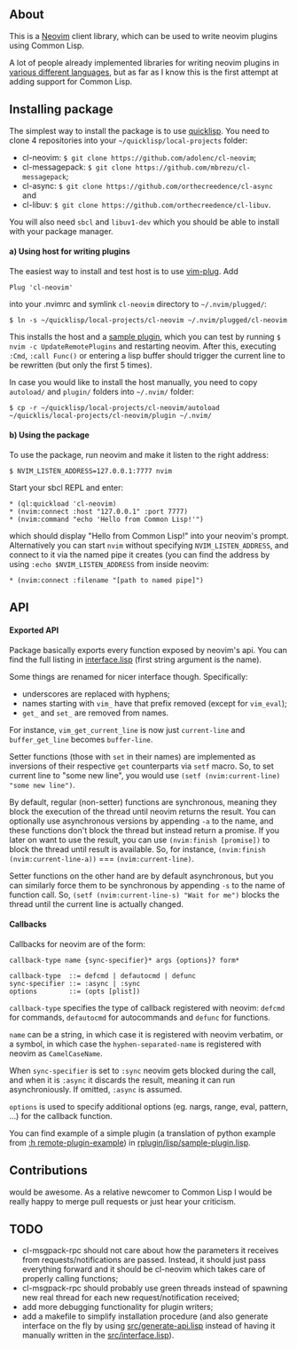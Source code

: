 ## About
This is a [Neovim](http://neovim.io/) client library, which can be used to write neovim plugins using Common Lisp.

A lot of people already implemented libraries for writing neovim plugins in [various different languages](https://github.com/neovim/neovim/wiki/Related-projects#api-clients), but as far as I know this is the first attempt at adding support for Common Lisp.

## Installing package
The simplest way to install the package is to use [quicklisp](https://www.quicklisp.org/). You need to clone 4 repositories into your `~/quicklisp/local-projects` folder:
 - cl-neovim: `$ git clone https://github.com/adolenc/cl-neovim`;
 - cl-messagepack: `$ git clone https://github.com/mbrezu/cl-messagepack`;
 - cl-async: `$ git clone https://github.com/orthecreedence/cl-async` and
 - cl-libuv: `$ git clone https://github.com/orthecreedence/cl-libuv`.

You will also need `sbcl` and `libuv1-dev` which you should be able to install with your package manager.

#### a) Using host for writing plugins
The easiest way to install and test host is to use [vim-plug](https://github.com/junegunn/vim-plug). Add

    Plug 'cl-neovim'

into your .nvimrc and symlink `cl-neovim` directory to `~/.nvim/plugged/`:

    $ ln -s ~/quicklisp/local-projects/cl-neovim ~/.nvim/plugged/cl-neovim

This installs the host and a [sample plugin](https://github.com/adolenc/cl-neovim/blob/master/rplugin/lisp/sample-plugin.lisp), which you can test by running `$ nvim -c UpdateRemotePlugins` and restarting neovim. After this, executing `:Cmd`, `:call Func()` or entering a lisp buffer should trigger the current line to be rewritten (but only the first 5 times).

In case you would like to install the host manually, you need to copy `autoload/` and `plugin/` folders into `~/.nvim/` folder:

    $ cp -r ~/quicklisp/local-projects/cl-neovim/autoload ~/quicklis/local-projects/cl-neovim/plugin ~/.nvim/

#### b) Using the package
To use the package, run neovim and make it listen to the right address:

    $ NVIM_LISTEN_ADDRESS=127.0.0.1:7777 nvim

Start your sbcl REPL and enter:

    * (ql:quickload 'cl-neovim)
    * (nvim:connect :host "127.0.0.1" :port 7777)
    * (nvim:command "echo 'Hello from Common Lisp!'")

which should display "Hello from Common Lisp!" into your neovim's prompt. Alternatively you can start `nvim` without specifying `NVIM_LISTEN_ADDRESS`, and connect to it via the named pipe it creates (you can find the address by using `:echo $NVIM_LISTEN_ADDRESS` from inside neovim:

    * (nvim:connect :filename "[path to named pipe]")

## API
#### Exported API
Package basically exports every function exposed by neovim's api. You can find the full listing in [interface.lisp](https://github.com/adolenc/cl-neovim/blob/master/src/interface.lisp#L50-L166) (first string argument is the name).

Some things are renamed for nicer interface though. Specifically:
- underscores are replaced with hyphens;
- names starting with `vim_` have that prefix removed (except for `vim_eval`);
- `get_` and `set_` are removed from names.

For instance, `vim_get_current_line` is now just `current-line` and `buffer_get_line` becomes `buffer-line`.

Setter functions (those with `set` in their names) are implemented as inversions of their respective `get` counterparts via `setf` macro. So, to set current line to "some new line", you would use `(setf (nvim:current-line) "some new line")`.

By default, regular (non-setter) functions are synchronous, meaning they block the execution of the thread until neovim returns the result. You can optionally use asynchronous versions by appending `-a` to the name, and these functions don't block the thread but instead return a promise. If you later on want to use the result, you can use `(nvim:finish [promise])` to block the thread until result is available. So, for instance, `(nvim:finish (nvim:current-line-a))` === `(nvim:current-line)`.

Setter functions on the other hand are by default asynchronous, but you can similarly force them to be synchronous by appending `-s` to the name of function call. So, `(setf (nvim:current-line-s) "Wait for me")` blocks the thread until the current line is actually changed.

#### Callbacks
Callbacks for neovim are of the form:
````
callback-type name {sync-specifier}* args {options}? form*

callback-type  ::= defcmd | defautocmd | defunc
sync-specifier ::= :async | :sync
options        ::= (opts [plist])
````
`callback-type` specifies the type of callback registered with neovim: `defcmd` for commands, `defautocmd` for autocommands and `defunc` for functions.

`name` can be a string, in which case it is registered with neovim verbatim, or a symbol, in which case the `hyphen-separated-name` is registered with neovim as `CamelCaseName`.

When `sync-specifier` is set to `:sync` neovim gets blocked during the call, and when it is `:async` it discards the result, meaning it can run asynchroniously. If omitted, `:async` is assumed.

`options` is used to specify additional options (eg. nargs, range, eval, pattern, ...) for the callback function.

You can find example of a simple plugin (a translation of python example from [:h remote-plugin-example](http://neovim.io/doc/user/remote_plugin.html#remote-plugin-example)) in [rplugin/lisp/sample-plugin.lisp](https://github.com/adolenc/cl-neovim/blob/master/rplugin/lisp/sample-plugin.lisp).

## Contributions
would be awesome. As a relative newcomer to Common Lisp I would be really happy to merge pull requests or just hear your criticism.

## TODO
 - cl-msgpack-rpc should not care about how the parameters it receives from requests/notifications are passed. Instead, it should just pass everything forward and it should be cl-neovim which takes care of properly calling functions;
 - cl-msgpack-rpc should probably use green threads instead of spawning new real thread for each new request/notification received;
 - add more debugging functionality for plugin writers;
 - add a makefile to simplify installation procedure (and also generate interface on the fly by using [src/generate-api.lisp](https://github.com/adolenc/cl-neovim/blob/master/src/generate-api.lisp) instead of having it manually written in the [src/interface.lisp](https://github.com/adolenc/cl-neovim/blob/master/src/interface.lisp)).
